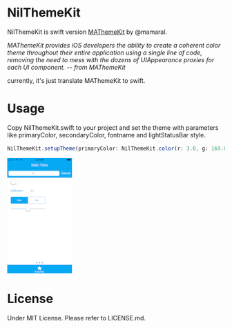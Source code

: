 NilThemeKit
=====

NilThemeKit is swift version [MAThemeKit](https://github.com/mamaral/MAThemeKit) by @mamaral. 

*MAThemeKit provides iOS developers the ability to create a coherent color theme throughout their entire application using a single line of code, removing the need to mess with the dozens of UIAppearance proxies for each UI component. -- from MAThemeKit*

currently, it's just translate MAThemeKit to swift.

Usage
=====

Copy NilThemeKit.swift to your project and set the theme with parameters like primaryColor, secondaryColor, fontname and lightStatusBar style.

```js
NilThemeKit.setupTheme(primaryColor: NilThemeKit.color(r: 3.0, g: 169.0, b: 244.0), secondaryColor:UIColor.whiteColor(),fontname: "HelveticaNeue-Light",lightStatusBar:true)
```

![demo](ScreenShot.png)

License
=====

Under MIT License. Please refer to LICENSE.md.